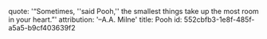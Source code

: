 quote: '“Sometimes, ''said Pooh,'' the smallest things take up the most room in your heart.”'
attribution: '–A.A. Milne'
title: Pooh
id: 552cbfb3-1e8f-485f-a5a5-b9cf403639f2
